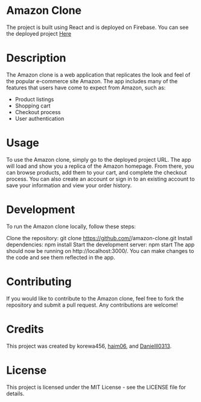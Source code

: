 # Amazon Clone

The project is built using React and is deployed on Firebase. You can see the deployed project [Here](https://clone-b7a06.web.app/ "Named link title")

# Description

The Amazon clone is a web application that replicates the look and feel of the popular e-commerce site Amazon. The app includes many of the features that users have come to expect from Amazon, such as:

- Product listings
- Shopping cart
- Checkout process
- User authentication

# Usage

To use the Amazon clone, simply go to the deployed project URL. The app will load and show you a replica of the Amazon homepage. From there, you can browse products, add them to your cart, and complete the checkout process. You can also create an account or sign in to an existing account to save your information and view your order history.

# Development

To run the Amazon clone locally, follow these steps:

Clone the repository: git clone https://github.com/<your-username>/amazon-clone.git
Install dependencies: npm install
Start the development server: npm start
The app should now be running on http://localhost:3000/. You can make changes to the code and see them reflected in the app.

# Contributing

If you would like to contribute to the Amazon clone, feel free to fork the repository and submit a pull request. Any contributions are welcome!

# Credits

This project was created by korewa456, [haim06](https://github.com/haim06 "Named link title"), and [Danielll0313](https://github.com/Danielll0313 "Named link title").

# License

This project is licensed under the MIT License - see the LICENSE file for details.

